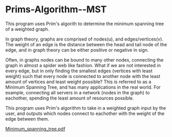 # Prims-Algorithm--MST
This program uses Prim's algorith to determine the minimum spanning tree of a weighted graph. 


In graph theory, graphs are comprised of nodes(u), and edges/vertices(v). The weight of an edge is the distance between the
head and tail node of the edge, and in graph theory can be either positive or negative in sign. 

Often, in graphs nodes can be bound to many other nodes, connecting the graph in almost a spider web like fashion. What if we are not
interested in every edge, but in only finding the smallest edges (vertices with least weight) such that every node is connected to another node
with the least amount of vertices and least weight possible? This is referred to as a Minimum Spanning Tree, and has many applications in the
real world. For example, connecting all servers in a network (nodes in the graph) to eachother, spending the least amount of resources possible. 

This program uses Prim's algorithm to take in a weighted graph input by the user, and outputs which nodes connect to eachother
with the weight of the edge between them.


[Minimum_spanning_tree.pdf](https://github.com/TomWaterdude/Prims-Algorithm--MST/files/9415901/Minimum_spanning_tree.pdf)
